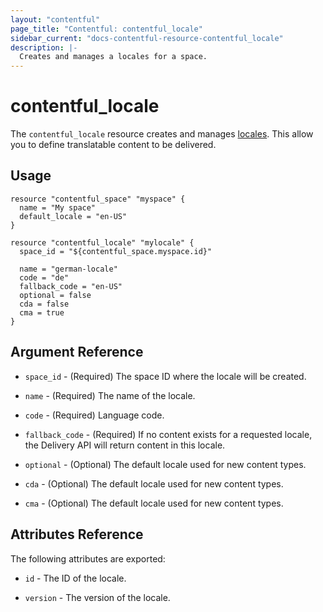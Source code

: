 ```yaml
---
layout: "contentful"
page_title: "Contentful: contentful_locale"
sidebar_current: "docs-contentful-resource-contentful_locale"
description: |-
  Creates and manages a locales for a space.
---
```


# contentful\_locale

The ``contentful_locale`` resource creates and manages [locales](https://www.contentful.com/developers/docs/references/content-management-api/#/reference/locales).
This allow you to define translatable content to be delivered.

## Usage

```hcl
resource "contentful_space" "myspace" {
  name = "My space"
  default_locale = "en-US"
}

resource "contentful_locale" "mylocale" {
  space_id = "${contentful_space.myspace.id}"

  name = "german-locale"
  code = "de"
  fallback_code = "en-US"
  optional = false
  cda = false
  cma = true
}
```

## Argument Reference

* `space_id` - (Required) The space ID where the locale will be created.

* `name` - (Required) The name of the locale.

* `code` - (Required) Language code.

* `fallback_code` - (Required) If no content exists for a requested locale, the Delivery API will return content in this locale.

* `optional` - (Optional) The default locale used for new content types.

* `cda` - (Optional) The default locale used for new content types.

* `cma` - (Optional) The default locale used for new content types.

## Attributes Reference

The following attributes are exported:

* `id` - The ID of the locale.

* `version` - The version of the locale.
